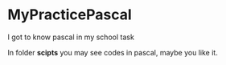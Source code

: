 # MyPracticePascal
I got to know pascal in my school task

In folder **scipts** you may see codes in pascal, maybe you like it.
